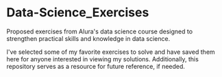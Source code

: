 # Data-Science_Exercises
Proposed exercises from Alura's data science course designed to strengthen practical skills and knowledge in data science.

I've selected some of my favorite exercises to solve and have saved them here for anyone interested in viewing my solutions. Additionally, this repository serves as a resource for future reference, if needed.

